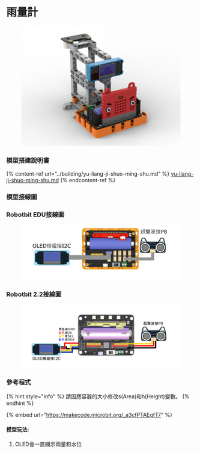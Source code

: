 # 雨量計

<figure><img src="../../../.gitbook/assets/raingauge_robotbit.png" alt=""><figcaption></figcaption></figure>

### 模型搭建說明書

{% content-ref url="../building/yu-liang-ji-shuo-ming-shu.md" %}
[yu-liang-ji-shuo-ming-shu.md](../building/yu-liang-ji-shuo-ming-shu.md)
{% endcontent-ref %}

### 模型接線圖

### Robotbit EDU接線圖

<figure><img src="../../../.gitbook/assets/raingauge_wiring_robotbit.png" alt=""><figcaption></figcaption></figure>

### Robotbit 2.2接線圖

<figure><img src="../../../.gitbook/assets/raingauge_wiring_robotbit_2.2.png" alt=""><figcaption></figcaption></figure>



### 參考程式

{% hint style="info" %}
請因應容器的大小修改s(Area)和h(Height)變數。
{% endhint %}

{% embed url="https://makecode.microbit.org/_a3cfPTAEqfT7" %}

#### 模型玩法:

1. OLED會一直顯示雨量和水位
